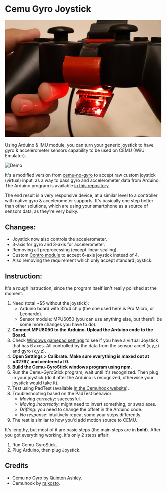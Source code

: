 # Cemu Gyro Joystick

<img src="./docs/device.jpg" width="500">

Using Arduino & IMU module, you can turn your generic joystick to have gyro & accelerometer sensors capability to be used on CEMU (WiiU Emulator).

![Demo](docs/demo.gif)

It's a modified version from [cemu-no-gyro](https://github.com/quinton-ashley/cemu-no-gyro/) to accept raw custom joystick (virtual) input, as a way to pass gyro and accelerometer data from Arduino. The Arduino program is available [in this repository](https://github.com/ArsenicBismuth/Arduino-Programs/tree/master/Gyro_Joystick).

The end result is a very responsive device, at a similar level to a controller with native gyro & accelerometer supports. It's basically one step better than other solutions, which are using your smartphone as a source of sensors data, as they're very bulky.


## Changes:

-   Joystick now also controls the accelerometer.
-   3-axis for gyro and 3-axis for accelerometer.
-   Removing all preprocessing (except linear scaling).
-   Custom [Contro module](https://github.com/shroudedcode/contro) to accept 6-axis joystick instead of 4.
-   Also removing the requirement which only accept standard joystick.


## Instruction:

It's a rough instruction, since the program itself isn't really polished at the moment.

1.  Need (total ~$5 without the joystick):
	- Arduino board with 32u4 chip (the one used here is Pro Micro, or Leonardo).
	- Sensor module: MPU6050 (you can use anything else, but there'll be some more changes you have to do).
2.  **Connect MPU6050 to the Arduino. Upload the Arduino code to the Board.**
3.  Check [Windows gamepad settings](https://www.howtogeek.com/241421/how-to-calibrate-your-gaming-controller-in-windows-10/) to see if you have a virtual Joystick that has 6 axes. All controlled by the data from the sensor: accel (x,y,z) and gyro (x,y,z).
4.  **Open Settings > Calibrate. Make sure everything is maxed out at ±32767, and centered at 0.**
5. **Build the Cemu-GyroStick windows program using npm.**
6.  Run the Cemu-GyroStick program, wait until it's recognized. Then plug in your joystick (do it after the Arduino is recognized, otherwise your joystick would take it).
7.  Test using PadTest (available  [in the Cemuhook website](https://cemuhook.sshnuke.net/padudpserver.html)).
8.  Troubleshooting based on the PadTest behavior:
	- *Moving correctly*: successful.
	- *Moving incorrectly*: might need to invert something, or swap axes.
	- *Drifting*: you need to change the offset in the Arduino code.
	- *No response*: intuitively repeat some your steps differently.
10.  The rest is similar to how you'd add motion source to CEMU. 

It's lengthy, but most of it are basic steps (the main steps are in  **bold**). After you got everything working, it's only 2 steps affair:

1.  Run Cemu-GyroStick.
2.  Plug Arduino, then plug Joystick.


## Credits
- Cemu no Gyro by [Quinton Ashley](https://github.com/quinton-ashley/).
- Cemuhook by [rajkosto](https://cemuhook.sshnuke.net/).
